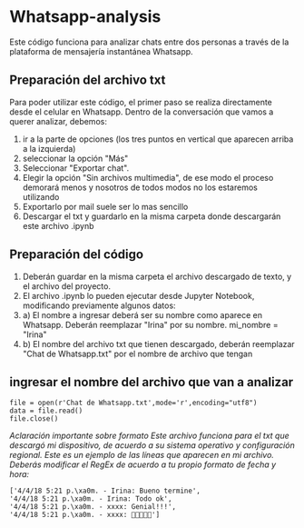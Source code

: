 # Whatsapp-analysis

Este código funciona para analizar chats entre dos personas a través de la plataforma de mensajería instantánea Whatsapp.

## **Preparación del archivo txt**
Para poder utilizar este código, el primer paso se realiza directamente desde el celular en Whatsapp.
Dentro de la conversación que vamos a querer analizar, debemos:
1. ir a la parte de opciones (los tres puntos en vertical que aparecen arriba a la izquierda)
2. seleccionar la opción "Más"
3. Seleccionar "Exportar chat".
4. Elegir la opción "Sin archivos multimedia", de ese modo el proceso demorará menos y nosotros de todos modos no los estaremos utilizando
5. Exportarlo por mail suele ser lo mas sencillo
6. Descargar el txt y guardarlo en la misma carpeta donde descargarán este archivo .ipynb

## **Preparación del código**
1. Deberán guardar en la misma carpeta el archivo descargado de texto, y el archivo del proyecto.
2. El archivo .ipynb lo pueden ejecutar desde Jupyter Notebook, modificando previamente algunos datos:
2. a) El nombre a ingresar deberá ser su nombre como aparece en Whatsapp. Deberán reemplazar "Irina" por su nombre.
        mi_nombre = "Irina"
2. b) El nombre del archivo txt que tienen descargado, deberán reemplazar "Chat de Whatsapp.txt" por el nombre de archivo que tengan

## **ingresar el nombre del archivo que van a analizar**
```
file = open(r'Chat de Whatsapp.txt',mode='r',encoding="utf8")
data = file.read()
file.close()
```
*Aclaración importante sobre formato
Este archivo funciona para el txt que descargó mi dispositivo, de acuerdo a su sistema operativo y configuración regional. Este es un ejemplo de las líneas que aparecen en mi archivo. Deberás modificar el RegEx de acuerdo a tu propio formato de fecha y hora:*
```
['4/4/18 5:21 p.\xa0m. - Irina: Bueno termine',
'4/4/18 5:21 p.\xa0m. - Irina: Todo ok',
'4/4/18 5:21 p.\xa0m. - xxxx: Genial!!!',
'4/4/18 5:21 p.\xa0m. - xxxx: 👏🏻👏🏻👏']
```
 
